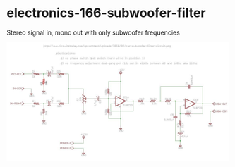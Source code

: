 electronics-166-subwoofer-filter
================================

Stereo signal in, mono out with only subwoofer frequencies

![schematic](schematic.jpg)
